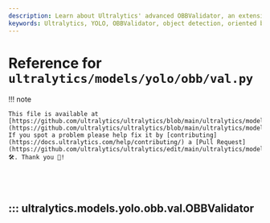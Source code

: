 ```yaml
---
description: Learn about Ultralytics' advanced OBBValidator, an extension of YOLO object detection for oriented bounding box validation.
keywords: Ultralytics, YOLO, OBBValidator, object detection, oriented bounding box, OBB, machine learning, AI, deep learning, Python, YOLO model, image processing, computer vision, YOLO object detection
---
```


# Reference for `ultralytics/models/yolo/obb/val.py`

!!! note

    This file is available at [https://github.com/ultralytics/ultralytics/blob/main/ultralytics/models/yolo/obb/val.py](https://github.com/ultralytics/ultralytics/blob/main/ultralytics/models/yolo/obb/val.py). If you spot a problem please help fix it by [contributing](https://docs.ultralytics.com/help/contributing/) a [Pull Request](https://github.com/ultralytics/ultralytics/edit/main/ultralytics/models/yolo/obb/val.py) 🛠️. Thank you 🙏!

<br><br>

## ::: ultralytics.models.yolo.obb.val.OBBValidator

<br><br>
